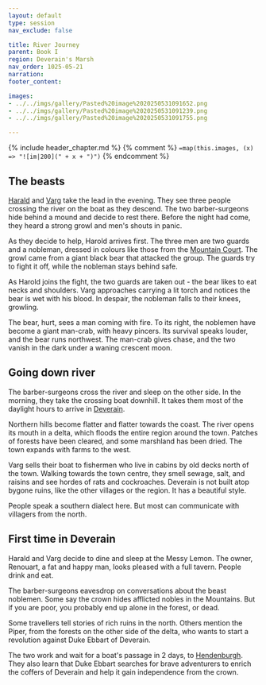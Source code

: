 ```yaml
---
layout: default
type: session
nav_exclude: false

title: River Journey
parent: Book I
region: Deverain's Marsh
nav_order: 1025-05-21
narration: 
footer_content: 

images:
- ../../imgs/gallery/Pasted%20image%2020250531091652.png
- ../../imgs/gallery/Pasted%20image%2020250531091239.png
- ../../imgs/gallery/Pasted%20image%2020250531091755.png

---
```


{% include header_chapter.md %}
{% comment %}
`=map(this.images, (x) => "![im|200](" + x + ")")`
{% endcomment %}

## The beasts

[Harald](../../directory/Sigisfarne/Harald.md) and [Varg](../../directory/DuskmeadowFringe/Varg.md) take the lead in the evening.
They see three people crossing the river on the boat as they descend.
The two barber-surgeons hide behind a mound and decide to rest there.
Before the night had come, they heard a strong growl and men's shouts in panic.

As they decide to help, Harold arrives first.
The three men are two guards and a nobleman, dressed in colours like those from the [Mountain Court](../../directory/DuskmeadowFringe/MountainCourt.md).
The growl came from a giant black bear that attacked the group.
The guards try to fight it off, while the nobleman stays behind safe.

As Harold joins the fight, the two guards are taken out - the bear likes to eat necks and shoulders.
Varg approaches carrying a lit torch and notices the bear is wet with his blood.
In despair, the nobleman falls to their knees, growling.

The bear, hurt, sees a man coming with fire.
To its right, the noblemen have become a giant man-crab, with heavy pincers.
Its survival speaks louder, and the bear runs northwest.
The man-crab gives chase, and the two vanish in the dark under a waning crescent moon.

## Going down river

The barber-surgeons cross the river and sleep on the other side.
In the morning, they take the crossing boat downhill.
It takes them most of the daylight hours to arrive in [Deverain](../../directory/Deverain/index.md).

Northern hills become flatter and flatter towards the coast.
The river opens its mouth in a delta, which floods the entire region around the town.
Patches of forests have been cleared, and some marshland has been dried.
The town expands with farms to the west.

Varg sells their boat to fishermen who live in cabins by old decks north of the town.
Walking towards the town centre, they smell sewage, salt, and raisins and see hordes of rats and cockroaches.
Deverain is not built atop bygone ruins, like the other villages or the region.
It has a beautiful style.

People speak a southern dialect here.
But most can communicate with villagers from the north.

## First time in Deverain

Harald and Varg decide to dine and sleep at the Messy Lemon.
The owner, Renouart, a fat and happy man, looks pleased with a full tavern.
People drink and eat.

The barber-surgeons eavesdrop on conversations about the beast noblemen.
Some say the crown hides afflicted nobles in the Mountains.
But if you are poor, you probably end up alone in the forest, or dead.

Some travellers tell stories of rich ruins in the north.
Others mention the Piper, from the forests on the other side of the delta, who wants to start a revolution against Duke Ebbart of Deverain.

The two work and wait for a boat's passage in 2 days, to [Hendenburgh](../../directory/Kryptwood/Hendenburgh.md).
They also learn that Duke Ebbart searches for brave adventurers to enrich the coffers of Deverain and help it gain independence from the crown.